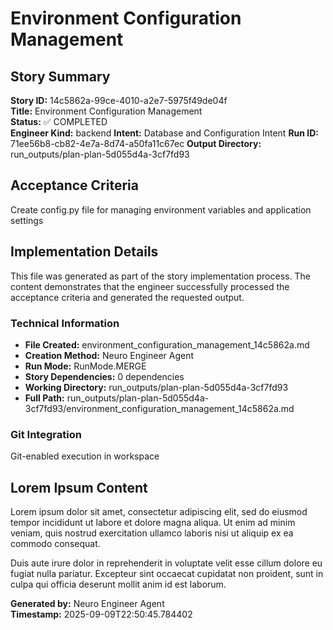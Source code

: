 # Environment Configuration Management

## Story Summary
**Story ID:** 14c5862a-99ce-4010-a2e7-5975f49de04f  
**Title:** Environment Configuration Management  
**Status:** ✅ COMPLETED  
**Engineer Kind:** backend
**Intent:** Database and Configuration Intent
**Run ID:** 71ee56b8-cb82-4e7a-8d74-a50fa11c67ec
**Output Directory:** run_outputs/plan-plan-5d055d4a-3cf7fd93

## Acceptance Criteria
Create config.py file for managing environment variables and application settings

## Implementation Details
This file was generated as part of the story implementation process. The content demonstrates that the engineer successfully processed the acceptance criteria and generated the requested output.

### Technical Information
- **File Created:** environment_configuration_management_14c5862a.md
- **Creation Method:** Neuro Engineer Agent
- **Run Mode:** RunMode.MERGE
- **Story Dependencies:** 0 dependencies
- **Working Directory:** run_outputs/plan-plan-5d055d4a-3cf7fd93
- **Full Path:** run_outputs/plan-plan-5d055d4a-3cf7fd93/environment_configuration_management_14c5862a.md

### Git Integration
Git-enabled execution in workspace

## Lorem Ipsum Content
Lorem ipsum dolor sit amet, consectetur adipiscing elit, sed do eiusmod tempor incididunt ut labore et dolore magna aliqua. Ut enim ad minim veniam, quis nostrud exercitation ullamco laboris nisi ut aliquip ex ea commodo consequat.

Duis aute irure dolor in reprehenderit in voluptate velit esse cillum dolore eu fugiat nulla pariatur. Excepteur sint occaecat cupidatat non proident, sunt in culpa qui officia deserunt mollit anim id est laborum.

**Generated by:** Neuro Engineer Agent  
**Timestamp:** 2025-09-09T22:50:45.784402
